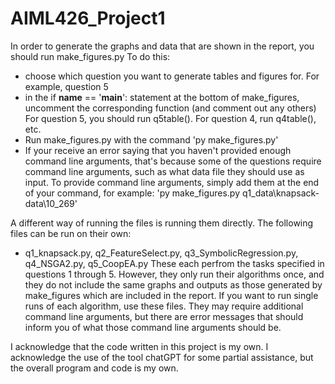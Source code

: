 # AIML426_Project1

In order to generate the graphs and data that are shown in the report, you should run make_figures.py
To do this:
- choose which question you want to generate tables and figures for. For example, question 5
- in the if __name__ == '__main__': statement at the bottom of make_figures, uncomment the corresponding function (and comment out any others)
For question 5, you should run q5table(). For question 4, run q4table(), etc.
- Run make_figures.py with the command  'py make_figures.py'
- If your receive an error saying that you haven't provided enough command line arguments, that's because some of the questions require command line arguments, such as what data file they should use as input. 
To provide command line arguments, simply add them at the end of your command, for example: 'py make_figures.py q1_data\knapsack-data\10_269'

A different way of running the files is running them directly. The following files can be run on their own:
- q1_knapsack.py, q2_FeatureSelect.py, q3_SymbolicRegression.py, q4_NSGA2.py, q5_CoopEA.py
These each perfrom the tasks specified in questions 1 through 5. However, they only run their algorithms once, and they do not include the same graphs and outputs as those generated by make_figures which are included in the report. 
If you want to run single runs of each algorithm, use these files. 
They may require additional command line arguments, but there are error messages that should inform you of what those command line arguments should be.


I acknowledge that the code written in this project is my own.
I acknowledge the use of the tool chatGPT for some partial assistance, but the overall program and code is my own.